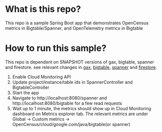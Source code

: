 # What is this repo?
This repo is a sample Spring Boot app that demonstrates OpenCensus metrics in Bigtable/Spanner, and OpenTelemetry metrics in Bigtable

# How to run this sample?
This repo is dependent on SNAPSHOT versions of gax, bigtable, spanner and firestore. see relevant changes in [gax](https://github.com/googleapis/sdk-platform-java/pull/1807), [bigtable](https://github.com/googleapis/java-bigtable/pull/1813), [spanner](https://github.com/googleapis/java-spanner/compare/main...otel-metrics-poc) and [firestore](https://github.com/googleapis/java-firestore/compare/main...otel-metrics-poc).
1. Enable Cloud Monitoring API
2. Update project/instance/table ids in SpannerController and BigtableController
2. Start the app
3. Navigate to http://localhost:8080/spanner and http://localhost:8080/bigtable for a few read requests
4. Wait up to 1 minute, the metrics should show up in Cloud Monitoring dashboard on Metrics explorer tab. The relevant metrics are under Global -> Custom metrics -> OpenCensus/cloud/google.com/java/bigtable(or spanner)
